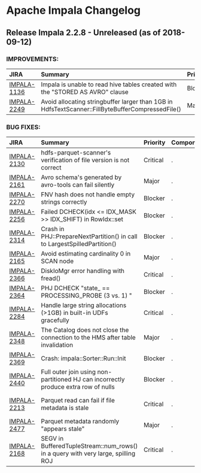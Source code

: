 
<!---
# Licensed to the Apache Software Foundation (ASF) under one
# or more contributor license agreements.  See the NOTICE file
# distributed with this work for additional information
# regarding copyright ownership.  The ASF licenses this file
# to you under the Apache License, Version 2.0 (the
# "License"); you may not use this file except in compliance
# with the License.  You may obtain a copy of the License at
#
#     http://www.apache.org/licenses/LICENSE-2.0
#
# Unless required by applicable law or agreed to in writing, software
# distributed under the License is distributed on an "AS IS" BASIS,
# WITHOUT WARRANTIES OR CONDITIONS OF ANY KIND, either express or implied.
# See the License for the specific language governing permissions and
# limitations under the License.
-->
# Apache Impala Changelog

## Release Impala 2.2.8 - Unreleased (as of 2018-09-12)



### IMPROVEMENTS:

| JIRA | Summary | Priority | Component | Reporter | Contributor |
|:---- |:---- | :--- |:---- |:---- |:---- |
| [IMPALA-1136](https://issues.apache.org/jira/browse/IMPALA-1136) | Impala is unable to read hive tables created with the "STORED AS AVRO" clause |  Blocker | . | Tom White | Martin Grund |
| [IMPALA-2249](https://issues.apache.org/jira/browse/IMPALA-2249) | Avoid allocating stringbuffer larger than 1GB in HdfsTextScanner::FillByteBufferCompressedFile() |  Major | . | Juan Yu | Juan Yu |


### BUG FIXES:

| JIRA | Summary | Priority | Component | Reporter | Contributor |
|:---- |:---- | :--- |:---- |:---- |:---- |
| [IMPALA-2130](https://issues.apache.org/jira/browse/IMPALA-2130) | hdfs-parquet-scanner's verification of file version is not correct |  Critical | . | Nong Li | Ippokratis Pandis |
| [IMPALA-2161](https://issues.apache.org/jira/browse/IMPALA-2161) | Avro schema's generated by avro-tools can fail silently |  Major | . | Peter Ebert | Martin Grund |
| [IMPALA-2270](https://issues.apache.org/jira/browse/IMPALA-2270) | FNV hash does not handle empty strings correctly |  Blocker | . | Nong Li | Tim Armstrong |
| [IMPALA-2256](https://issues.apache.org/jira/browse/IMPALA-2256) | Failed DCHECK(idx \<= IDX\_MASK \>\> IDX\_SHIFT) in RowIdx::set |  Blocker | . | Taras Bobrovytsky | Ippokratis Pandis |
| [IMPALA-2314](https://issues.apache.org/jira/browse/IMPALA-2314) | Crash in PHJ::PrepareNextPartition() in call to LargestSpilledPartition() |  Blocker | . | Ippokratis Pandis | Ippokratis Pandis |
| [IMPALA-2165](https://issues.apache.org/jira/browse/IMPALA-2165) | Avoid estimating cardinality 0 in SCAN node |  Major | . | Ippokratis Pandis | Ippokratis Pandis |
| [IMPALA-2366](https://issues.apache.org/jira/browse/IMPALA-2366) | DiskIoMgr error handling with fread() |  Critical | . | Tim Armstrong | Tim Armstrong |
| [IMPALA-2364](https://issues.apache.org/jira/browse/IMPALA-2364) | PHJ DCHECK "state\_ == PROCESSING\_PROBE (3 vs. 1) " |  Blocker | . | Ippokratis Pandis | Ippokratis Pandis |
| [IMPALA-2284](https://issues.apache.org/jira/browse/IMPALA-2284) | Handle large string allocations (\>1GB) in built-in UDFs gracefully |  Critical | . | Martin Grund | Martin Grund |
| [IMPALA-2348](https://issues.apache.org/jira/browse/IMPALA-2348) | The Catalog does not close the connection to the HMS after table invalidation |  Major | . | Dimitris Tsirogiannis | Dimitris Tsirogiannis |
| [IMPALA-2369](https://issues.apache.org/jira/browse/IMPALA-2369) | Crash: impala::Sorter::Run::Init |  Blocker | . | Taras Bobrovytsky | Dimitris Tsirogiannis |
| [IMPALA-2440](https://issues.apache.org/jira/browse/IMPALA-2440) | Full outer join using non-partitioned HJ can incorrectly produce extra row of nulls |  Blocker | . | Matthew Jacobs | Matthew Jacobs |
| [IMPALA-2213](https://issues.apache.org/jira/browse/IMPALA-2213) | Parquet read can fail if file metadata is stale |  Critical | . | Skye Wanderman-Milne | Skye Wanderman-Milne |
| [IMPALA-2477](https://issues.apache.org/jira/browse/IMPALA-2477) | Parquet metadata randomly "appears stale" |  Major | . | casey | Juan Yu |
| [IMPALA-2168](https://issues.apache.org/jira/browse/IMPALA-2168) | SEGV in BufferedTupleStream::num\_rows() in a query with very large, spilling ROJ |  Critical | . | Ippokratis Pandis | Ippokratis Pandis |


